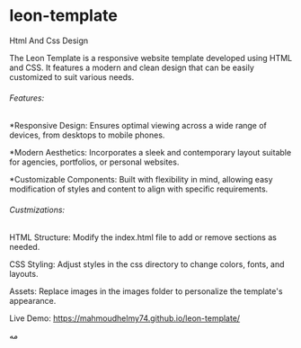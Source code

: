# leon-template
Html And Css Design

The Leon Template is a responsive website template developed using HTML and CSS. It features a modern and clean design that can be easily customized to suit various needs.

<h6>Features:</h6>
<p>*Responsive Design: Ensures optimal viewing across a wide range of devices, from desktops to mobile phones.</p>
<p>*Modern Aesthetics: Incorporates a sleek and contemporary layout suitable for agencies, portfolios, or personal websites.</p>
<p>*Customizable Components: Built with flexibility in mind, allowing easy modification of styles and content to align with specific requirements.</p>

<h6>Custmizations:</h6>
<p>HTML Structure: Modify the index.html file to add or remove sections as needed.</p>
<p>CSS Styling: Adjust styles in the css directory to change colors, fonts, and layouts.</p>
<p>Assets: Replace images in the images folder to personalize the template's appearance.</p>

Live Demo:
https://mahmoudhelmy74.github.io/leon-template/


مه
